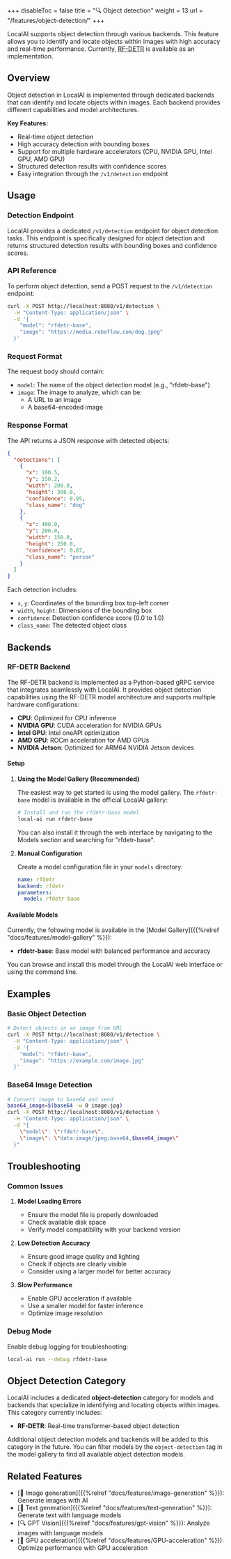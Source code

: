 +++
disableToc = false
title = "🔍 Object detection"
weight = 13
url = "/features/object-detection/"
+++

LocalAI supports object detection through various backends. This feature allows you to identify and locate objects within images with high accuracy and real-time performance. Currently, [RF-DETR](https://github.com/roboflow/rf-detr) is available as an implementation.

## Overview

Object detection in LocalAI is implemented through dedicated backends that can identify and locate objects within images. Each backend provides different capabilities and model architectures.

**Key Features:**
- Real-time object detection
- High accuracy detection with bounding boxes
- Support for multiple hardware accelerators (CPU, NVIDIA GPU, Intel GPU, AMD GPU)
- Structured detection results with confidence scores
- Easy integration through the `/v1/detection` endpoint

## Usage

### Detection Endpoint

LocalAI provides a dedicated `/v1/detection` endpoint for object detection tasks. This endpoint is specifically designed for object detection and returns structured detection results with bounding boxes and confidence scores.

### API Reference

To perform object detection, send a POST request to the `/v1/detection` endpoint:

```bash
curl -X POST http://localhost:8080/v1/detection \
  -H "Content-Type: application/json" \
  -d '{
    "model": "rfdetr-base",
    "image": "https://media.roboflow.com/dog.jpeg"
  }'
```

### Request Format

The request body should contain:

- `model`: The name of the object detection model (e.g., "rfdetr-base")
- `image`: The image to analyze, which can be:
  - A URL to an image
  - A base64-encoded image

### Response Format

The API returns a JSON response with detected objects:

```json
{
  "detections": [
    {
      "x": 100.5,
      "y": 150.2,
      "width": 200.0,
      "height": 300.0,
      "confidence": 0.95,
      "class_name": "dog"
    },
    {
      "x": 400.0,
      "y": 200.0,
      "width": 150.0,
      "height": 250.0,
      "confidence": 0.87,
      "class_name": "person"
    }
  ]
}
```

Each detection includes:
- `x`, `y`: Coordinates of the bounding box top-left corner
- `width`, `height`: Dimensions of the bounding box
- `confidence`: Detection confidence score (0.0 to 1.0)
- `class_name`: The detected object class

## Backends

### RF-DETR Backend

The RF-DETR backend is implemented as a Python-based gRPC service that integrates seamlessly with LocalAI. It provides object detection capabilities using the RF-DETR model architecture and supports multiple hardware configurations:

- **CPU**: Optimized for CPU inference
- **NVIDIA GPU**: CUDA acceleration for NVIDIA GPUs
- **Intel GPU**: Intel oneAPI optimization
- **AMD GPU**: ROCm acceleration for AMD GPUs
- **NVIDIA Jetson**: Optimized for ARM64 NVIDIA Jetson devices

#### Setup

1. **Using the Model Gallery (Recommended)**

   The easiest way to get started is using the model gallery. The `rfdetr-base` model is available in the official LocalAI gallery:

   ```bash
   # Install and run the rfdetr-base model
   local-ai run rfdetr-base
   ```

   You can also install it through the web interface by navigating to the Models section and searching for "rfdetr-base".

2. **Manual Configuration**

   Create a model configuration file in your `models` directory:

   ```yaml
   name: rfdetr
   backend: rfdetr
   parameters:
     model: rfdetr-base
   ```

#### Available Models

Currently, the following model is available in the [Model Gallery]({{%relref "docs/features/model-gallery" %}}):

- **rfdetr-base**: Base model with balanced performance and accuracy

You can browse and install this model through the LocalAI web interface or using the command line.

## Examples

### Basic Object Detection

```bash
# Detect objects in an image from URL
curl -X POST http://localhost:8080/v1/detection \
  -H "Content-Type: application/json" \
  -d '{
    "model": "rfdetr-base",
    "image": "https://example.com/image.jpg"
  }'
```

### Base64 Image Detection

```bash
# Convert image to base64 and send
base64_image=$(base64 -w 0 image.jpg)
curl -X POST http://localhost:8080/v1/detection \
  -H "Content-Type: application/json" \
  -d "{
    \"model\": \"rfdetr-base\",
    \"image\": \"data:image/jpeg;base64,$base64_image\"
  }"
```

## Troubleshooting

### Common Issues

1. **Model Loading Errors**
   - Ensure the model file is properly downloaded
   - Check available disk space
   - Verify model compatibility with your backend version

2. **Low Detection Accuracy**
   - Ensure good image quality and lighting
   - Check if objects are clearly visible
   - Consider using a larger model for better accuracy

3. **Slow Performance**
   - Enable GPU acceleration if available
   - Use a smaller model for faster inference
   - Optimize image resolution

### Debug Mode

Enable debug logging for troubleshooting:

```bash
local-ai run --debug rfdetr-base
```

## Object Detection Category

LocalAI includes a dedicated **object-detection** category for models and backends that specialize in identifying and locating objects within images. This category currently includes:

- **RF-DETR**: Real-time transformer-based object detection

Additional object detection models and backends will be added to this category in the future. You can filter models by the `object-detection` tag in the model gallery to find all available object detection models.

## Related Features

- [🎨 Image generation]({{%relref "docs/features/image-generation" %}}): Generate images with AI
- [📖 Text generation]({{%relref "docs/features/text-generation" %}}): Generate text with language models
- [🔍 GPT Vision]({{%relref "docs/features/gpt-vision" %}}): Analyze images with language models
- [🚀 GPU acceleration]({{%relref "docs/features/GPU-acceleration" %}}): Optimize performance with GPU acceleration 